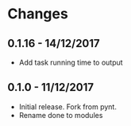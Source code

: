 Changes 
=======
0.1.16 - 14/12/2017
------------------

* Add task running time to output

0.1.0 - 11/12/2017
------------------

* Initial release. Fork from pynt.
* Rename done to modules
